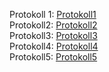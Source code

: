 Protokoll 1: [Protokoll1](https://github.com/HTLMechatronics/m15-la1-sx/blob/wesmem15/protokoll01_g3_wesmem15_18.09.md)  
Protokoll2: [Protokoll2](https://github.com/HTLMechatronics/m15-la1-sx/blob/wesmem15/protokoll2_g3_wesmem15_25.09.md)  
Protokoll3: [Protokoll3](https://github.com/HTLMechatronics/m15-la1-sx/blob/wesmem15/protokoll2_g3_wesmem15_02.10.md)  
Protokoll4: [Protokoll4](https://github.com/HTLMechatronics/m15-la1-sx/blob/wesmem15/g3_protokoll._.md)    
Protokoll5: [Protokoll5](https://github.com/HTLMechatronics/m15-la1-sx/blob/wesmem15/g5_wesmem15_11.12.2018.md)
